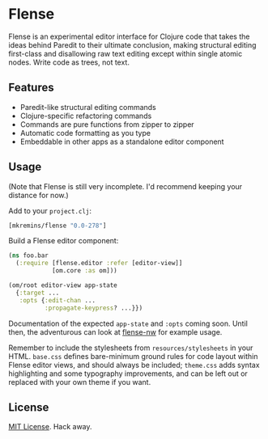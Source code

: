 # Flense

Flense is an experimental editor interface for Clojure code that takes the ideas behind Paredit to their ultimate conclusion, making structural editing first-class and disallowing raw text editing except within single atomic nodes. Write code as trees, not text.

## Features

* Paredit-like structural editing commands
* Clojure-specific refactoring commands
* Commands are pure functions from zipper to zipper
* Automatic code formatting as you type
* Embeddable in other apps as a standalone editor component

## Usage

(Note that Flense is still very incomplete. I'd recommend keeping your distance for now.)

Add to your `project.clj`:

```clojure
[mkremins/flense "0.0-278"]
```

Build a Flense editor component:

```clojure
(ns foo.bar
  (:require [flense.editor :refer [editor-view]]
            [om.core :as om]))

(om/root editor-view app-state
  {:target ...
   :opts {:edit-chan ...
          :propagate-keypress? ...}})
```

Documentation of the expected `app-state` and `:opts` coming soon. Until then, the adventurous can look at [flense-nw](https://github.com/mkremins/flense-nw) for example usage.

Remember to include the stylesheets from `resources/stylesheets` in your HTML. `base.css` defines bare-minimum ground rules for code layout within Flense editor views, and should always be included; `theme.css` adds syntax highlighting and some typography improvements, and can be left out or replaced with your own theme if you want.

## License

[MIT License](http://opensource.org/licenses/MIT). Hack away.
